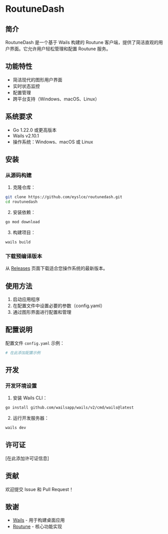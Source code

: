 # RoutuneDash

## 简介

RoutuneDash 是一个基于 Wails 构建的 Routune 客户端，提供了简洁直观的用户界面。它允许用户轻松管理和配置 Routune 服务。

## 功能特性

- 简洁现代的图形用户界面
- 实时状态监控
- 配置管理
- 跨平台支持（Windows、macOS、Linux）

## 系统要求

- Go 1.22.0 或更高版本
- Wails v2.10.1
- 操作系统：Windows、macOS 或 Linux

## 安装

### 从源码构建

1. 克隆仓库：
```bash
git clone https://github.com/eyslce/routunedash.git
cd routunedash
```

2. 安装依赖：
```bash
go mod download
```

3. 构建项目：
```bash
wails build
```

### 下载预编译版本

从 [Releases](https://github.com/eyslce/routunedash/releases) 页面下载适合您操作系统的最新版本。

## 使用方法

1. 启动应用程序
2. 在配置文件中设置必要的参数（config.yaml）
3. 通过图形界面进行配置和管理

## 配置说明

配置文件 `config.yaml` 示例：
```yaml
# 在此添加配置示例
```

## 开发

### 开发环境设置

1. 安装 Wails CLI：
```bash
go install github.com/wailsapp/wails/v2/cmd/wails@latest
```

2. 运行开发服务器：
```bash
wails dev
```

## 许可证

[在此添加许可证信息]

## 贡献

欢迎提交 Issue 和 Pull Request！

## 致谢

- [Wails](https://wails.io/) - 用于构建桌面应用
- [Routune](https://github.com/eyslce/routune) - 核心功能实现
